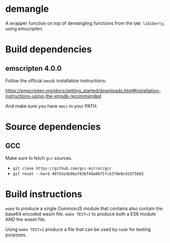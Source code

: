# demangle

A wrapper function on top of demangling functions from the `GNU libiberty`,
using emscripten.

# Build dependencies

## emscripten 4.0.0

Follow the official `emsdk` installation instructions:

https://emscripten.org/docs/getting_started/downloads.html#installation-instructions-using-the-emsdk-recommended

And make sure you have `emcc` in your PATH.

# Source dependencies

## GCC

Make sure to fetch `gcc` sources.

* `git clone https://github.com/gcc-mirror/gcc`
* `git reset --hard 40754a3b9bef83bf4da0675fcb378e8cd1675602`

# Build instructions

`make` to produce a single CommonJS module that contains also contain the base64 encoded wasm file.
`make TEST=1` to produce both a ES6 module AND the wasm file.

Using `make TEST=1` produce a file that can be used by `node` for testing purposes.
